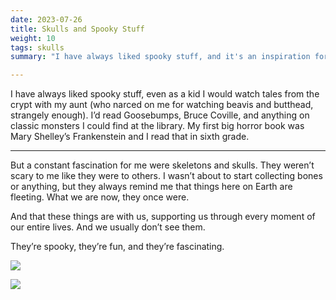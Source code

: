 ```yaml
---
date: 2023-07-26
title: Skulls and Spooky Stuff
weight: 10
tags: skulls
summary: "I have always liked spooky stuff, and it's an inspiration for a lot of my art."

---
```


I have always liked spooky stuff, even as a kid I would watch tales from the crypt with my aunt (who narced on me for watching beavis and butthead, strangely enough). I’d read Goosebumps, Bruce Coville, and anything on classic monsters I could find at the library. My first big horror book was Mary Shelley’s Frankenstein and I read that in sixth grade.

---

But a constant fascination for me were skeletons and skulls. They weren’t scary to me like they were to others. I wasn’t about to start collecting bones or anything, but they always remind me that things here on Earth are fleeting. What we are now, they once were. 

And that these things are with us, supporting us through every moment of our entire lives. And we usually don’t see them. 

They’re spooky, they’re fun, and they’re fascinating. 

![](../Spooky.webp)

![](../Compliments.webp)
